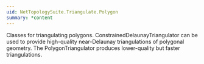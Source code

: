 ```yaml
---
uid: NetTopologySuite.Triangulate.Polygon
summary: *content
---
```

Classes for triangulating polygons.
<xref href="NetTopologySuite.Triangulate.Polygon.ConstrainedDelaunayTriangulator">ConstrainedDelaunayTriangulator</xref> can be used to provide high-quality
near-Delaunay triangulations of polygonal geometry.
The <xref href="NetTopologySuite.Triangulate.Polygon.PolygonTriangulator">PolygonTriangulator</xref> produces lower-quality but faster triangulations. 
